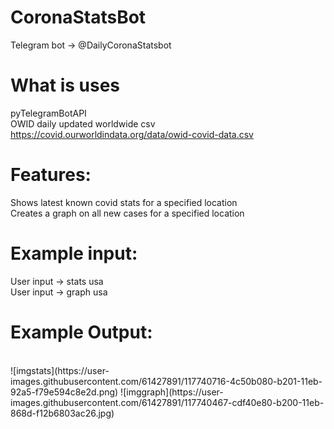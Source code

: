 # CoronaStatsBot
Telegram bot -> @DailyCoronaStatsbot


# What is uses
pyTelegramBotAPI<br>
OWID daily updated worldwide csv https://covid.ourworldindata.org/data/owid-covid-data.csv


# Features:
Shows latest known covid stats for a specified location<br>
Creates a graph on all new cases for a specified location

# Example input:
  User input -> stats usa  
  User input -> graph usa

# Example Output:
<br>
![imgstats](https://user-images.githubusercontent.com/61427891/117740716-4c50b080-b201-11eb-92a5-f79e594c8e2d.png)
![imggraph](https://user-images.githubusercontent.com/61427891/117740467-cdf40e80-b200-11eb-868d-f12b6803ac26.jpg)
